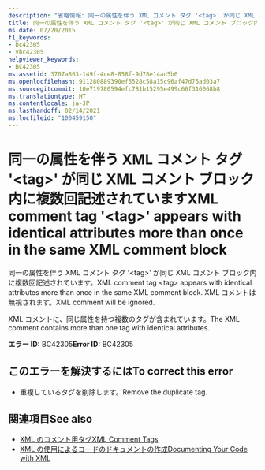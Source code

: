 ```yaml
---
description: "省略情報: 同一の属性を伴う XML コメント タグ '<tag>' が同じ XML コメント ブロック内に複数回記述されています"
title: 同一の属性を伴う XML コメント タグ '<tag>' が同じ XML コメント ブロック内に複数回記述されています
ms.date: 07/20/2015
f1_keywords:
- bc42305
- vbc42305
helpviewer_keywords:
- BC42305
ms.assetid: 3707a863-149f-4ce8-858f-9d78e14ad5b6
ms.openlocfilehash: 911280889390ef5528c58a15c96af47d75ad03a7
ms.sourcegitcommit: 10e719780594efc781b15295e499c66f316068b8
ms.translationtype: HT
ms.contentlocale: ja-JP
ms.lasthandoff: 02/14/2021
ms.locfileid: "100459150"
---
```

# <a name="xml-comment-tag-tag-appears-with-identical-attributes-more-than-once-in-the-same-xml-comment-block"></a><span data-ttu-id="69d5a-103">同一の属性を伴う XML コメント タグ '\<tag>' が同じ XML コメント ブロック内に複数回記述されています</span><span class="sxs-lookup"><span data-stu-id="69d5a-103">XML comment tag '\<tag>' appears with identical attributes more than once in the same XML comment block</span></span>

<span data-ttu-id="69d5a-104">同一の属性を伴う XML コメント タグ '\<tag>' が同じ XML コメント ブロック内に複数回記述されています。</span><span class="sxs-lookup"><span data-stu-id="69d5a-104">XML comment tag \<tag> appears with identical attributes more than once in the same XML comment block.</span></span> <span data-ttu-id="69d5a-105">XML コメントは無視されます。</span><span class="sxs-lookup"><span data-stu-id="69d5a-105">XML comment will be ignored.</span></span>  
  
 <span data-ttu-id="69d5a-106">XML コメントに、同じ属性を持つ複数のタグが含まれています。</span><span class="sxs-lookup"><span data-stu-id="69d5a-106">The XML comment contains more than one tag with identical attributes.</span></span>  
  
 <span data-ttu-id="69d5a-107">**エラー ID:** BC42305</span><span class="sxs-lookup"><span data-stu-id="69d5a-107">**Error ID:** BC42305</span></span>  
  
## <a name="to-correct-this-error"></a><span data-ttu-id="69d5a-108">このエラーを解決するには</span><span class="sxs-lookup"><span data-stu-id="69d5a-108">To correct this error</span></span>  
  
- <span data-ttu-id="69d5a-109">重複しているタグを削除します。</span><span class="sxs-lookup"><span data-stu-id="69d5a-109">Remove the duplicate tag.</span></span>  
  
## <a name="see-also"></a><span data-ttu-id="69d5a-110">関連項目</span><span class="sxs-lookup"><span data-stu-id="69d5a-110">See also</span></span>

- [<span data-ttu-id="69d5a-111">XML のコメント用タグ</span><span class="sxs-lookup"><span data-stu-id="69d5a-111">XML Comment Tags</span></span>](../language-reference/xmldoc/index.md)
- [<span data-ttu-id="69d5a-112">XML の使用によるコードのドキュメントの作成</span><span class="sxs-lookup"><span data-stu-id="69d5a-112">Documenting Your Code with XML</span></span>](../programming-guide/program-structure/documenting-your-code-with-xml.md)
